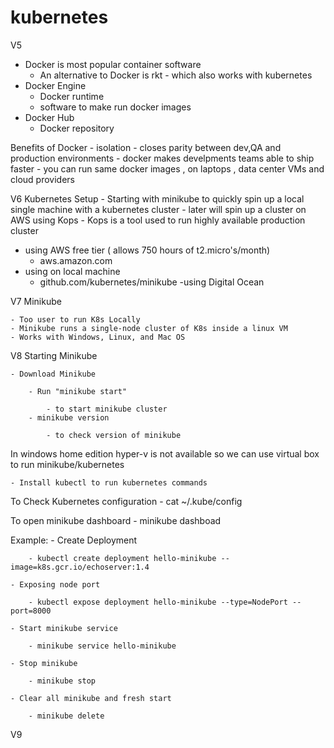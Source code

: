 # kubernetes

V5

- Docker is most popular container software
    - An alternative to Docker is rkt - which also works with kubernetes
- Docker Engine
    - Docker runtime
    - software to make run docker images
- Docker Hub
    - Docker repository

Benefits of Docker
    - isolation
    - closes parity between dev,QA and production environments
    - docker makes develpments teams able to ship faster
    - you can run same docker images , on laptops , data center VMs and cloud providers

V6
Kubernetes Setup
    - Starting with minikube to quickly spin up a local single machine with a kubernetes cluster
    - later will spin up a cluster on AWS using Kops
        - Kops is a tool used to run highly available production cluster

- using AWS free tier ( allows 750 hours of t2.micro's/month)
    - aws.amazon.com
- using on local machine
    - github.com/kubernetes/minikube
-using Digital Ocean

V7
Minikube

    - Too user to run K8s Locally
    - Minikube runs a single-node cluster of K8s inside a linux VM
    - Works with Windows, Linux, and Mac OS

V8
Starting Minikube

    - Download Minikube

        - Run "minikube start" 

            - to start minikube cluster
        - minikube version

            - to check version of minikube

In windows home edition hyper-v is not available so we can use virtual box to run minikube/kubernetes

    - Install kubectl to run kubernetes commands

To Check Kubernetes configuration
    - cat ~/.kube/config

To open minikube dashboard
    - minikube dashboad

Example:
    - Create Deployment

        - kubectl create deployment hello-minikube --image=k8s.gcr.io/echoserver:1.4

    - Exposing node port
        
        - kubectl expose deployment hello-minikube --type=NodePort --port=8000

    - Start minikube service
        
        - minikube service hello-minikube

    - Stop minikube

        - minikube stop

    - Clear all minikube and fresh start
    
        - minikube delete

V9 
